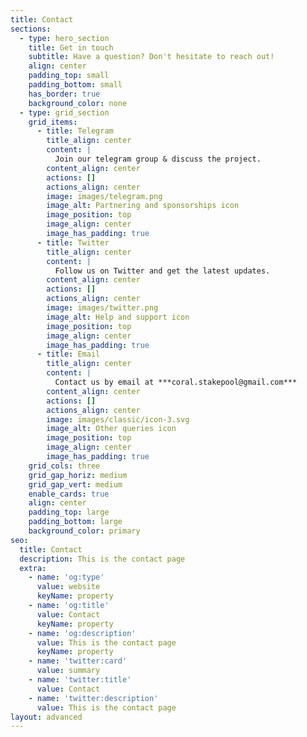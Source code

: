 ```yaml
---
title: Contact
sections:
  - type: hero_section
    title: Get in touch
    subtitle: Have a question? Don't hesitate to reach out!
    align: center
    padding_top: small
    padding_bottom: small
    has_border: true
    background_color: none
  - type: grid_section
    grid_items:
      - title: Telegram
        title_align: center
        content: |
          Join our telegram group & discuss the project.
        content_align: center
        actions: []
        actions_align: center
        image: images/telegram.png
        image_alt: Partnering and sponsorships icon
        image_position: top
        image_align: center
        image_has_padding: true
      - title: Twitter
        title_align: center
        content: |
          Follow us on Twitter and get the latest updates.
        content_align: center
        actions: []
        actions_align: center
        image: images/twitter.png
        image_alt: Help and support icon
        image_position: top
        image_align: center
        image_has_padding: true
      - title: Email
        title_align: center
        content: |
          Contact us by email at ***coral.stakepool@gmail.com***
        content_align: center
        actions: []
        actions_align: center
        image: images/classic/icon-3.svg
        image_alt: Other queries icon
        image_position: top
        image_align: center
        image_has_padding: true
    grid_cols: three
    grid_gap_horiz: medium
    grid_gap_vert: medium
    enable_cards: true
    align: center
    padding_top: large
    padding_bottom: large
    background_color: primary
seo:
  title: Contact
  description: This is the contact page
  extra:
    - name: 'og:type'
      value: website
      keyName: property
    - name: 'og:title'
      value: Contact
      keyName: property
    - name: 'og:description'
      value: This is the contact page
      keyName: property
    - name: 'twitter:card'
      value: summary
    - name: 'twitter:title'
      value: Contact
    - name: 'twitter:description'
      value: This is the contact page
layout: advanced
---
```

